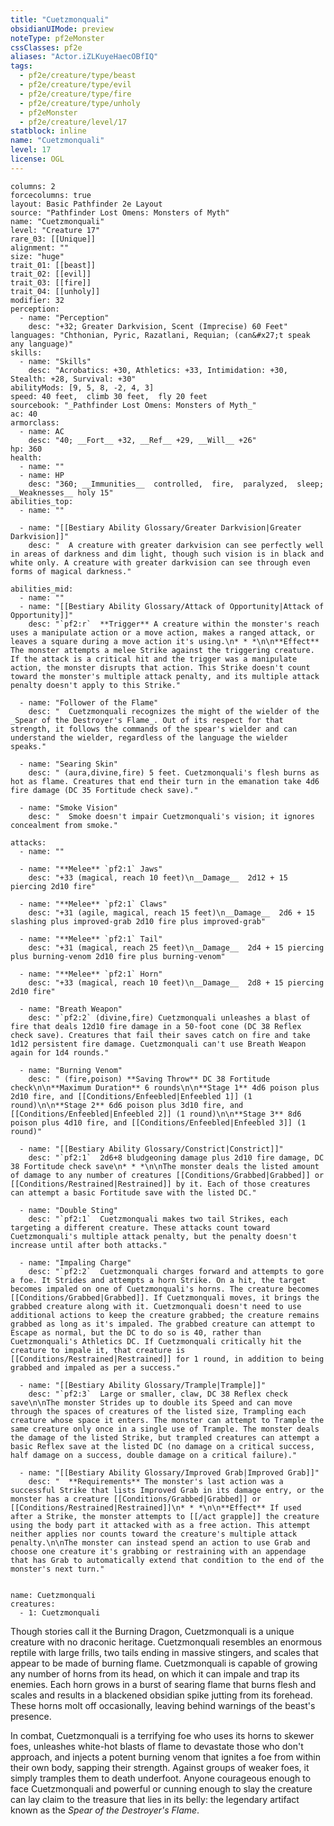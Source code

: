 ```yaml
---
title: "Cuetzmonquali"
obsidianUIMode: preview
noteType: pf2eMonster
cssClasses: pf2e
aliases: "Actor.iZLKuyeHaecOBfIQ" 
tags:
  - pf2e/creature/type/beast
  - pf2e/creature/type/evil
  - pf2e/creature/type/fire
  - pf2e/creature/type/unholy
  - pf2eMonster
  - pf2e/creature/level/17
statblock: inline
name: "Cuetzmonquali"
level: 17
license: OGL
---
```


```statblock
columns: 2
forcecolumns: true
layout: Basic Pathfinder 2e Layout
source: "Pathfinder Lost Omens: Monsters of Myth"
name: "Cuetzmonquali"
level: "Creature 17"
rare_03: [[Unique]]
alignment: ""
size: "huge"
trait_01: [[beast]]
trait_02: [[evil]]
trait_03: [[fire]]
trait_04: [[unholy]]
modifier: 32
perception:
  - name: "Perception"
    desc: "+32; Greater Darkvision, Scent (Imprecise) 60 Feet"
languages: "Chthonian, Pyric, Razatlani, Requian; (can&#x27;t speak any language)"
skills:
  - name: "Skills"
    desc: "Acrobatics: +30, Athletics: +33, Intimidation: +30, Stealth: +28, Survival: +30"
abilityMods: [9, 5, 8, -2, 4, 3]
speed: 40 feet,  climb 30 feet,  fly 20 feet
sourcebook: "_Pathfinder Lost Omens: Monsters of Myth_"
ac: 40
armorclass:
  - name: AC
    desc: "40; __Fort__ +32, __Ref__ +29, __Will__ +26"
hp: 360
health:
  - name: ""
  - name: HP
    desc: "360; __Immunities__  controlled,  fire,  paralyzed,  sleep; __Weaknesses__ holy 15"
abilities_top:
  - name: ""

  - name: "[[Bestiary Ability Glossary/Greater Darkvision|Greater Darkvision]]"
    desc: "  A creature with greater darkvision can see perfectly well in areas of darkness and dim light, though such vision is in black and white only. A creature with greater darkvision can see through even forms of magical darkness."

abilities_mid:
  - name: ""
  - name: "[[Bestiary Ability Glossary/Attack of Opportunity|Attack of Opportunity]]"
    desc: "`pf2:r`  **Trigger** A creature within the monster's reach uses a manipulate action or a move action, makes a ranged attack, or leaves a square during a move action it's using.\n* * *\n\n**Effect** The monster attempts a melee Strike against the triggering creature. If the attack is a critical hit and the trigger was a manipulate action, the monster disrupts that action. This Strike doesn't count toward the monster's multiple attack penalty, and its multiple attack penalty doesn't apply to this Strike."

  - name: "Follower of the Flame"
    desc: "  Cuetzmonquali recognizes the might of the wielder of the _Spear of the Destroyer's Flame_. Out of its respect for that strength, it follows the commands of the spear's wielder and can understand the wielder, regardless of the language the wielder speaks."

  - name: "Searing Skin"
    desc: " (aura,divine,fire) 5 feet. Cuetzmonquali's flesh burns as hot as flame. Creatures that end their turn in the emanation take 4d6 fire damage (DC 35 Fortitude check save)."

  - name: "Smoke Vision"
    desc: "  Smoke doesn't impair Cuetzmonquali's vision; it ignores concealment from smoke."

attacks:
  - name: ""

  - name: "**Melee** `pf2:1` Jaws"
    desc: "+33 (magical, reach 10 feet)\n__Damage__  2d12 + 15 piercing 2d10 fire"

  - name: "**Melee** `pf2:1` Claws"
    desc: "+31 (agile, magical, reach 15 feet)\n__Damage__  2d6 + 15 slashing plus improved-grab 2d10 fire plus improved-grab"

  - name: "**Melee** `pf2:1` Tail"
    desc: "+31 (magical, reach 25 feet)\n__Damage__  2d4 + 15 piercing plus burning-venom 2d10 fire plus burning-venom"

  - name: "**Melee** `pf2:1` Horn"
    desc: "+33 (magical, reach 10 feet)\n__Damage__  2d8 + 15 piercing 2d10 fire"

  - name: "Breath Weapon"
    desc: "`pf2:2` (divine,fire) Cuetzmonquali unleashes a blast of fire that deals 12d10 fire damage in a 50-foot cone (DC 38 Reflex check save). Creatures that fail their saves catch on fire and take 1d12 persistent fire damage. Cuetzmonquali can't use Breath Weapon again for 1d4 rounds."

  - name: "Burning Venom"
    desc: " (fire,poison) **Saving Throw** DC 38 Fortitude check\n\n**Maximum Duration** 6 rounds\n\n**Stage 1** 4d6 poison plus 2d10 fire, and [[Conditions/Enfeebled|Enfeebled 1]] (1 round)\n\n**Stage 2** 6d6 poison plus 3d10 fire, and [[Conditions/Enfeebled|Enfeebled 2]] (1 round)\n\n**Stage 3** 8d6 poison plus 4d10 fire, and [[Conditions/Enfeebled|Enfeebled 3]] (1 round)"

  - name: "[[Bestiary Ability Glossary/Constrict|Constrict]]"
    desc: "`pf2:1`  2d6+8 bludgeoning damage plus 2d10 fire damage, DC 38 Fortitude check save\n* * *\n\nThe monster deals the listed amount of damage to any number of creatures [[Conditions/Grabbed|Grabbed]] or [[Conditions/Restrained|Restrained]] by it. Each of those creatures can attempt a basic Fortitude save with the listed DC."

  - name: "Double Sting"
    desc: "`pf2:1`  Cuetzmonquali makes two tail Strikes, each targeting a different creature. These attacks count toward Cuetzmonquali's multiple attack penalty, but the penalty doesn't increase until after both attacks."

  - name: "Impaling Charge"
    desc: "`pf2:2`  Cuetzmonquali charges forward and attempts to gore a foe. It Strides and attempts a horn Strike. On a hit, the target becomes impaled on one of Cuetzmonquali's horns. The creature becomes [[Conditions/Grabbed|Grabbed]]. If Cuetzmonquali moves, it brings the grabbed creature along with it. Cuetzmonquali doesn't need to use additional actions to keep the creature grabbed; the creature remains grabbed as long as it's impaled. The grabbed creature can attempt to Escape as normal, but the DC to do so is 40, rather than Cuetzmonquali's Athletics DC. If Cuetzmonquali critically hit the creature to impale it, that creature is [[Conditions/Restrained|Restrained]] for 1 round, in addition to being grabbed and impaled as per a success."

  - name: "[[Bestiary Ability Glossary/Trample|Trample]]"
    desc: "`pf2:3`  Large or smaller, claw, DC 38 Reflex check save\n\nThe monster Strides up to double its Speed and can move through the spaces of creatures of the listed size, Trampling each creature whose space it enters. The monster can attempt to Trample the same creature only once in a single use of Trample. The monster deals the damage of the listed Strike, but trampled creatures can attempt a basic Reflex save at the listed DC (no damage on a critical success, half damage on a success, double damage on a critical failure)."

  - name: "[[Bestiary Ability Glossary/Improved Grab|Improved Grab]]"
    desc: "  **Requirements** The monster's last action was a successful Strike that lists Improved Grab in its damage entry, or the monster has a creature [[Conditions/Grabbed|Grabbed]] or [[Conditions/Restrained|Restrained]]\n* * *\n\n**Effect** If used after a Strike, the monster attempts to [[/act grapple]] the creature using the body part it attacked with as a free action. This attempt neither applies nor counts toward the creature's multiple attack penalty.\n\nThe monster can instead spend an action to use Grab and choose one creature it's grabbing or restraining with an appendage that has Grab to automatically extend that condition to the end of the monster's next turn."
 
```

```encounter-table
name: Cuetzmonquali
creatures:
  - 1: Cuetzmonquali
```



Though stories call it the Burning Dragon, Cuetzmonquali is a unique creature with no draconic heritage. Cuetzmonquali resembles an enormous reptile with large frills, two tails ending in massive stingers, and scales that appear to be made of burning flame. Cuetzmonquali is capable of growing any number of horns from its head, on which it can impale and trap its enemies. Each horn grows in a burst of searing flame that burns flesh and scales and results in a blackened obsidian spike jutting from its forehead. These horns molt off occasionally, leaving behind warnings of the beast's presence.

In combat, Cuetzmonquali is a terrifying foe who uses its horns to skewer foes, unleashes white-hot blasts of flame to devastate those who don't approach, and injects a potent burning venom that ignites a foe from within their own body, sapping their strength. Against groups of weaker foes, it simply tramples them to death underfoot. Anyone courageous enough to face Cuetzmonquali and powerful or cunning enough to slay the creature can lay claim to the treasure that lies in its belly: the legendary artifact known as the _Spear of the Destroyer's Flame_.
